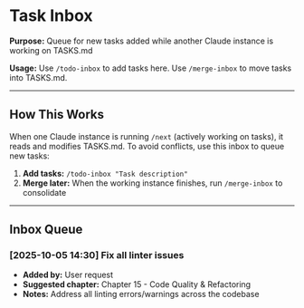 # Task Inbox

**Purpose:** Queue for new tasks added while another Claude instance is working on TASKS.md

**Usage:** Use `/todo-inbox` to add tasks here. Use `/merge-inbox` to move tasks into TASKS.md.

---

## How This Works

When one Claude instance is running `/next` (actively working on tasks), it reads and modifies TASKS.md. To avoid conflicts, use this inbox to queue new tasks:

1. **Add tasks:** `/todo-inbox "Task description"`
2. **Merge later:** When the working instance finishes, run `/merge-inbox` to consolidate

---

## Inbox Queue

### [2025-10-05 14:30] Fix all linter issues
- **Added by:** User request
- **Suggested chapter:** Chapter 15 - Code Quality & Refactoring
- **Notes:** Address all linting errors/warnings across the codebase
